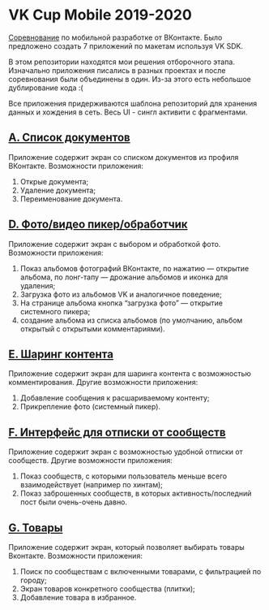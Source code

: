 # VK Cup Mobile 2019-2020
[Соревнование](https://vk.com/cup?w=wall-41208167_1581) по мобильной разработке от ВКонтакте. Было предложено создать 7 приложений по макетам используя VK SDK.  
  
В этом репозитории находятся мои решения отборочного этапа. Изначально приложения писались в разных проектах и после соревнования были объединены в один. Из-за этого есть небольшое дублирование кода :(  
  
Все приложения придерживаются шаблона репозиторий для хранения данных и хождения в сеть. Весь UI - сингл активити с фрагментами.

## [A. Список документов](https://codeforces.com/contest/1309/problem/A)
Приложение содержит экран со списком документов из профиля ВКонтакте. Возможности приложения:
1. Открые документа;
2. Удаление документа;
3. Переименование документа.
  
## [D. Фото/видео пикер/обработчик](https://codeforces.com/contest/1309/problem/D)
Приложение содержит экран с выбором и обработкой фото. Возможности приложения:
1. Показ альбомов фотографий ВКонтакте, по нажатию — открытие альбома, по лонг-тапу — дрожание альбомов и иконка для удаления;
2. Загрузка фото из альбомов VK и аналогичное поведение;
3. На странице альбома кнопка “загрузка фото” — открытие системного пикера;
4. создание альбома из списка альбомов (по умолчанию, альбом открытый с открытыми комментариями).

## [E. Шаринг контента](https://codeforces.com/contest/1309/problem/E)
Приложение содержит экран для шаринга контента с возможностью комментирования. Другие возможности приложения:
1. Добавление сообщения к расшариваемому контенту;
2. Прикрепление фото (системный пикер).

## [F. Интерфейс для отписки от сообществ](https://codeforces.com/contest/1309/problem/F)
Приложение содержит экран с возможностью удобной отписки от сообществ. Другие возможности приложения:
1. Показ сообществ, с которыми пользователь меньше всего взаимодействует (например по хинтам);
2. Показ заброшенных сообществ, в которых активность/последний пост были очень-очень давно.

## [G. Товары](https://codeforces.com/contest/1309/problem/G)
Приложение содержит экран, который позволяет выбирать товары Вконтакте. Возможности приложения:
1. Поиск по сообществам с включенными товарами, с фильтрацией по городу;
2. Экран товаров конкретного сообщества (плитки);
3. Добавление товара в избранное.
